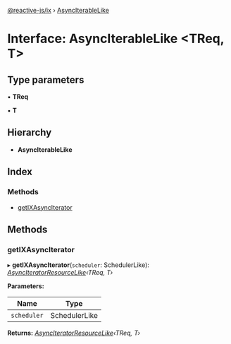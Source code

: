[@reactive-js/ix](../README.md) › [AsyncIterableLike](asynciterablelike.md)

# Interface: AsyncIterableLike <**TReq, T**>

## Type parameters

▪ **TReq**

▪ **T**

## Hierarchy

* **AsyncIterableLike**

## Index

### Methods

* [getIXAsyncIterator](asynciterablelike.md#getixasynciterator)

## Methods

###  getIXAsyncIterator

▸ **getIXAsyncIterator**(`scheduler`: SchedulerLike): *[AsyncIteratorResourceLike](asynciteratorresourcelike.md)‹TReq, T›*

**Parameters:**

Name | Type |
------ | ------ |
`scheduler` | SchedulerLike |

**Returns:** *[AsyncIteratorResourceLike](asynciteratorresourcelike.md)‹TReq, T›*
